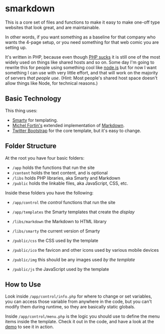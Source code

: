 smarkdown
=========

This is a core set of files and functions to make it easy to make
one-off type websites that look great, and are maintainable.

In other words, if you want something as a baseline for that
company who wants the 4-page setup, or you need something for
that web comic you are setting up.

It's written in PHP, because even though [PHP sucks][phpsucks]
it is still one of the most widely used on things like shared
hosts and so on. Some day I'm going to rewrite this for people
using something cool like [node.js][nodejs] but for
now I want something I can use with very little effort, and
that will work on the majority of servers *that people use*.
(Hint: Most people's shared host space doesn't allow things
like Node, for technical reasons.)

Basic Technology
----------------

This thing uses:

* [Smarty][smarty] for templating.
* [Michel Fortin's][fortin] extended implementation of [Markdown][markdown].
* [Twitter Bootstrap][bootstrap] for the core template, but it's easy to change.

Folder Structure
----------------

At the root you have four basic folders:

* `/app` holds the functions that run the site
* `/content` holds the text content, and is optional
* `/libs` holds PHP libraries, aka Smarty and Markdown
* `/public` holds the linkable files, aka JavaScript, CSS, etc.

Inside these folders you have the following:

* `/app/control` the *control* functions that run the site
* `/app/templates` the Smarty templates that create the *display*

* `/libs/markdown` the Markdown to HTML library
* `/libs/smarty` the current version of Smarty

* `/public/css` the CSS used by the template
* `/public/ico` the favicon and other icons used by various mobile devices
* `/public/img` this should be any images used *by the template*
* `/public/js` the JavaScript used by the template

How to Use
----------

Look inside `/app/control/info.php` for where to change or set variables, you
can access those variable from anywhere in the code, but you can't modify them
during runtime, so they are basically static globals.

Inside `/app/control/menu.php` is the logic you should use to define the menu
items inside the template. Check it out in the code, and have a look at
the [demo][demo] to see it in action.




[phpsucks]: http://webonastick.com/php.html "PHP Sucks"
[nodejs]: http://nodejs.org/ "Node.js home"
[smarty]: http://www.smarty.net/ "Smarty templating engine"
[fortin]: http://michelf.ca/projects/php-markdown/ "Michel Fortin's PHP implementation of Markdown"
[markdown]: http://daringfireball.net/projects/markdown/ "Markdown home"
[bootstrap]: http://twitter.github.com/bootstrap/ "Twitter Bootstrap"
[demo]: http://smarkdown.tobiaslabs.com "Demo of this site in use"